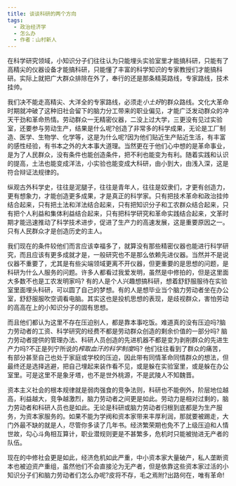```yaml
---
title: 谈谈科研的两个方向
tags:
  - 政治经济学
  - 怎么办
  - 作者：山村新人
---
```


在科学研究领域，小知识分子们往往认为只能埋头实验室里才能搞科研，只能有了高精尖的仪器设备才能搞科研，只能懂了丰富的科学知识的专家教授们才能搞科研。实际上就把广大群众排除在外了，奉行的还是那条精英路线，专家路线，技术挂帅。


我们决不能走高精尖、大洋全的专家路线，必须走*小土好*的群众路线。文化大革命时期就冲破了这种旧社会留下的脑力分工带来的职业偏见，才能广泛发动群众的冲天干劲和革命热情。劳动群众一无精密仪器，二没上过大学，三更没有见过实验室，还要参与劳动生产，结果是什么呢?创造了非常多的科学成果，无论是工厂制造、医学、生物学、化学等，这是为什么呢?因为他们贴近生产贴近生活，有丰富的感性经验，有书本之外的大本事大道理。当然更在于他们心中想的是革命事业，是为了人民群众，没有条件也能创造条件，把不利也能变为有利。随着实践和认识的提高，土法也能变成洋法，小实验也能变成大科研，由小到大，由浅入深，这是符合辩证法规律的。


纵观古外科学史，往往是泥腿子，往往是青年人，往往是奴隶们，才更有创造力，更有想象力，才能创造更多成果，才是真正的科学家。只有把技术革命和政治挂帅结合起来，只有把土法和洋法结合起来，只有把知识分子和工农群众结合起来，只有把个人利益和集体利益结合起来，只有把科学研究和革命实践结合起来，文革时期才能迅速推动了科学技术进步，促进了生产力的高速发展，这是重要原因之一。只有人民群众才是创造历史的主人。


我们现在的条件较他们而言应该幸福多了，就算没有那些精密仪器也能进行科学研究，而且应该有更多成就才是，一般研究也不是那么依赖先进仪器。当然并不是说仪器不重要了，尤其是有些尖端领域更离不开仪器，但更重要的是思想的问题，是科研为什么人服务的问题。许多人都看过我爱发明，虽然是中修拍的，但是这里面大多数不也是工农发明家吗?
有的人是个人兴趣想搞科研，想着舒舒服服待在实验室里面埋头科研，可以圆了自己的梦想。有的人是想毕业当个脑力劳动者坐在办公室，舒舒服服吹空调看电脑。其实这也是投机思想的表现，是歧视群众，害怕劳动的高高在上的小知识分子的固有思想。


而且他们都认为这里不存在压迫别人，都是靠本事吃饭。难道真的没有压迫吗?脑力劳动者的工资、科学研究的经费不都是劳动群众创造的剩余价值的一部分吗?
脑力劳动者提供的管理办法、科研人员创造的先进机器不都是变为剥削群众的先进生产力吗?不正是列宁所说的*榨取血汗的科学制度*吗?
他们往往看到了群众的痛苦，有部分甚至自己也处于家庭或学校的压迫，因此带有同情革命同情群众的想法，但最终还是选择逃避，把自己埋起来装作看不见，或是躲在实验室里，或是躲在办公室里。可是这里不是象牙塔，也不是世外桃源，不是武陵人不知魏晋。


资本主义社会的根本规律就是弱肉强食的竞争法则，科研也不能例外，阶层地位越高，利益越大，竞争越激烈，脑力劳动者之间更是如此。劳动力是相对过剩的，脑力劳动者和科研人员也是如此。无论是科研或脑力劳动者归根到底都是为生产服务，为资本家服务的。如果不能为学阀和资本家带来丰厚利润，那就要被踢走，大门外最不缺的就是人，尽管你多读了几年书。经济繁荣期也免不了上级压迫和人情世故，勾心斗角相互算计，职业潜规则更是不甚繁多，危机时只能被抛进无产者的队伍。


现在的中修社会更是如此，经济危机如此严重，中小资本家大量破产，私人垄断资本也被迫资产重组，虽然他们不会直接沦为无产者，但是依靠这些资本家过活的小知识分子们和脑力劳动者们怎么办呢?皮将不存，毛之焉附?出路何在，唯有革命!
